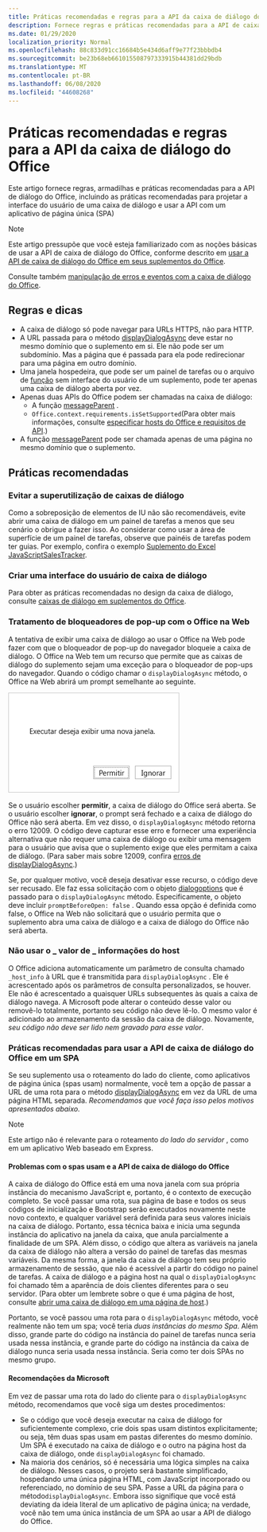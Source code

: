 ```yaml
---
title: Práticas recomendadas e regras para a API da caixa de diálogo do Office
description: Fornece regras e práticas recomendadas para a API de caixa de diálogo do Office, como as práticas recomendadas para um aplicativo de página única (SPA)
ms.date: 01/29/2020
localization_priority: Normal
ms.openlocfilehash: 88c833d91cc16684b5e434d6aff9e77f23bbbdb4
ms.sourcegitcommit: be23b68eb661015508797333915b44381dd29bdb
ms.translationtype: MT
ms.contentlocale: pt-BR
ms.lasthandoff: 06/08/2020
ms.locfileid: "44608268"
---
```

# <a name="best-practices-and-rules-for-the-office-dialog-api"></a>Práticas recomendadas e regras para a API da caixa de diálogo do Office

Este artigo fornece regras, armadilhas e práticas recomendadas para a API de diálogo do Office, incluindo as práticas recomendadas para projetar a interface do usuário de uma caixa de diálogo e usar a API com um aplicativo de página única (SPA)

> [!NOTE]
> Este artigo pressupõe que você esteja familiarizado com as noções básicas de usar a API de caixa de diálogo do Office, conforme descrito em [usar a API de caixa de diálogo do Office em seus suplementos do Office](dialog-api-in-office-add-ins.md).
> 
> Consulte também [manipulação de erros e eventos com a caixa de diálogo do Office](dialog-handle-errors-events.md).

## <a name="rules-and-gotchas"></a>Regras e dicas

- A caixa de diálogo só pode navegar para URLs HTTPS, não para HTTP.
- A URL passada para o método [displayDialogAsync](/javascript/api/office/office.ui) deve estar no mesmo domínio que o suplemento em si. Ele não pode ser um subdomínio. Mas a página que é passada para ela pode redirecionar para uma página em outro domínio.
- Uma janela hospedeira, que pode ser um painel de tarefas ou o arquivo de [função](../reference/manifest/functionfile.md) sem interface do usuário de um suplemento, pode ter apenas uma caixa de diálogo aberta por vez.
- Apenas duas APIs do Office podem ser chamadas na caixa de diálogo:
  - A função [messageParent](/javascript/api/office/office.ui#messageparent-message-) .
  - `Office.context.requirements.isSetSupported`(Para obter mais informações, consulte [especificar hosts do Office e requisitos de API](specify-office-hosts-and-api-requirements.md).)
- A função [messageParent](/javascript/api/office/office.ui#messageparent-message-) pode ser chamada apenas de uma página no mesmo domínio que o suplemento.

## <a name="best-practices"></a>Práticas recomendadas

### <a name="avoid-overusing-dialog-boxes"></a>Evitar a superutilização de caixas de diálogo

Como a sobreposição de elementos de IU não são recomendáveis, evite abrir uma caixa de diálogo em um painel de tarefas a menos que seu cenário o obrigue a fazer isso. Ao considerar como usar a área de superfície de um painel de tarefas, observe que painéis de tarefas podem ter guias. Por exemplo, confira o exemplo [Suplemento do Excel JavaScriptSalesTracker](https://github.com/OfficeDev/Excel-Add-in-JavaScript-SalesTracker).

### <a name="designing-a-dialog-box-ui"></a>Criar uma interface do usuário de caixa de diálogo

Para obter as práticas recomendadas no design da caixa de diálogo, consulte [caixas de diálogo em suplementos do Office](../design/dialog-boxes.md).

### <a name="handling-pop-up-blockers-with-office-on-the-web"></a>Tratamento de bloqueadores de pop-up com o Office na Web

A tentativa de exibir uma caixa de diálogo ao usar o Office na Web pode fazer com que o bloqueador de pop-up do navegador bloqueie a caixa de diálogo. O Office na Web tem um recurso que permite que as caixas de diálogo do suplemento sejam uma exceção para o bloqueador de pop-ups do navegador. Quando o código chamar o `displayDialogAsync` método, o Office na Web abrirá um prompt semelhante ao seguinte.

![O prompt que um suplemento pode gerar para evitar bloqueadores de pop-ups no navegador.](../images/dialog-prompt-before-open.png)

Se o usuário escolher **permitir**, a caixa de diálogo do Office será aberta. Se o usuário escolher **ignorar**, o prompt será fechado e a caixa de diálogo do Office não será aberta. Em vez disso, o `displayDialogAsync` método retorna o erro 12009. O código deve capturar esse erro e fornecer uma experiência alternativa que não requer uma caixa de diálogo ou exibir uma mensagem para o usuário que avisa que o suplemento exige que eles permitam a caixa de diálogo. (Para saber mais sobre 12009, confira [erros de displayDialogAsync](dialog-handle-errors-events.md#errors-from-displaydialogasync).)

Se, por qualquer motivo, você deseja desativar esse recurso, o código deve ser recusado. Ele faz essa solicitação com o objeto [dialogoptions](/javascript/api/office/office.dialogoptions) que é passado para o `displayDialogAsync` método. Especificamente, o objeto deve incluir `promptBeforeOpen: false` . Quando essa opção é definida como false, o Office na Web não solicitará que o usuário permita que o suplemento abra uma caixa de diálogo e a caixa de diálogo do Office não será aberta.

### <a name="do-not-use-the-_host_info-value"></a>Não usar o \_ valor de \_ informações do host

O Office adiciona automaticamente um parâmetro de consulta chamado `_host_info` à URL que é transmitida para `displayDialogAsync` . Ele é acrescentado após os parâmetros de consulta personalizados, se houver. Ele não é acrescentado a quaisquer URLs subsequentes às quais a caixa de diálogo navega. A Microsoft pode alterar o conteúdo desse valor ou removê-lo totalmente, portanto seu código não deve lê-lo. O mesmo valor é adicionado ao armazenamento da sessão da caixa de diálogo. Novamente, *seu código não deve ser lido nem gravado para esse valor*.

### <a name="best-practices-for-using-the-office-dialog-api-in-an-spa"></a>Práticas recomendadas para usar a API de caixa de diálogo do Office em um SPA

Se seu suplemento usa o roteamento do lado do cliente, como aplicativos de página única (spas usam) normalmente, você tem a opção de passar a URL de uma rota para o método [displayDialogAsync](/javascript/api/office/office.ui) em vez da URL de uma página HTML separada. *Recomendamos que você faça isso pelos motivos apresentados abaixo.*

> [!NOTE]
> Este artigo não é relevante para o roteamento *do lado do servidor* , como em um aplicativo Web baseado em Express.

#### <a name="problems-with-spas-and-the-office-dialog-api"></a>Problemas com o spas usam e a API de caixa de diálogo do Office

A caixa de diálogo do Office está em uma nova janela com sua própria instância do mecanismo JavaScript e, portanto, é o contexto de execução completo. Se você passar uma rota, sua página de base e todos os seus códigos de inicialização e Bootstrap serão executados novamente neste novo contexto, e qualquer variável será definida para seus valores iniciais na caixa de diálogo. Portanto, essa técnica baixa e inicia uma segunda instância do aplicativo na janela da caixa, que anula parcialmente a finalidade de um SPA. Além disso, o código que altera as variáveis na janela da caixa de diálogo não altera a versão do painel de tarefas das mesmas variáveis. Da mesma forma, a janela da caixa de diálogo tem seu próprio armazenamento de sessão, que não é acessível a partir do código no painel de tarefas. A caixa de diálogo e a página host na qual o `displayDialogAsync` foi chamado têm a aparência de dois clientes diferentes para o seu servidor. (Para obter um lembrete sobre o que é uma página de host, consulte [abrir uma caixa de diálogo em uma página de host](dialog-api-in-office-add-ins.md#open-a-dialog-box-from-a-host-page).)

Portanto, se você passou uma rota para o `displayDialogAsync` método, você realmente não tem um spa; você teria *duas instâncias do mesmo Spa*. Além disso, grande parte do código na instância do painel de tarefas nunca seria usada nessa instância, e grande parte do código na instância da caixa de diálogo nunca seria usada nessa instância. Seria como ter dois SPAs no mesmo grupo.

#### <a name="microsoft-recommendations"></a>Recomendações da Microsoft

Em vez de passar uma rota do lado do cliente para o `displayDialogAsync` método, recomendamos que você siga um destes procedimentos:

* Se o código que você deseja executar na caixa de diálogo for suficientemente complexo, crie dois spas usam distintos explicitamente; ou seja, têm duas spas usam em pastas diferentes do mesmo domínio. Um SPA é executado na caixa de diálogo e o outro na página host da caixa de diálogo, onde `displayDialogAsync` foi chamado. 
* Na maioria dos cenários, só é necessária uma lógica simples na caixa de diálogo. Nesses casos, o projeto será bastante simplificado, hospedando uma única página HTML, com JavaScript incorporado ou referenciado, no domínio de seu SPA. Passe a URL da página para o método`displayDialogAsync`. Embora isso signifique que você está deviating da ideia literal de um aplicativo de página única; na verdade, você não tem uma única instância de um SPA ao usar a API de diálogo do Office.
